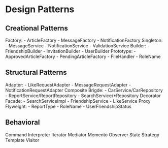 # Design Patterns

## Creational Patterns
Factory:
    - ArticleFactory
    - MessageFactory
    - NotificationFactory
Singleton:
    - MessageService
    - NotificationService
    - ValidationService
Builder:
    - FriendshipBuilder
    - InvitationBuilder
    - UserBuilder
Prototype:
    - ApprovedArticleFactory
    - PendingArticleFactory
    - FileHandler
    - RoleName

## Structural Patterns
Adapter:
    - LikeRequestAdapter
    - MessageRequestAdapter
    - NotificationRequestAdapter
Composite
Brigde:
    - CarService/CarRepository
    - ReportService/ReportRepository
    - SearchService/*Repository
Decorator
Facade:
    - SearchServiceImpl
    - FriendshipService
    - LikeService
Proxy
Flyweight:
    - ReportType
    - RoleName
    - UserFriendshipStatus

## Behavioral
Command
Interpreter
Iterator
Mediator
Memento
Observer
State
Strategy
Template
Visitor